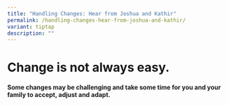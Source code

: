 ```yaml
---
title: "Handling Changes: Hear from Joshua and Kathir"
permalink: /handling-changes-hear-from-joshua-and-kathir/
variant: tiptap
description: ""
---
```

<h1>Change is not always easy. </h1>
<h4>Some changes may be challenging and take some time for you and your family to accept, adjust and adapt.</h4>
<p></p>
<p></p>